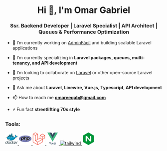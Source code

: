 <h1 align="center">Hi 👋, I'm Omar Gabriel</h1>
<h3 align="center">Ssr. Backend Developer | Laravel Specialist | API Architect | Queues & Performance Optimization</h3>

- 🔭 I’m currently working on [AdminFácil](https://github.com/omargabrielaguilar/awsx) and building scalable Laravel applications

- 🌱 I’m currently specializing in **Laravel packages, queues, multi-tenancy, and API development**

- 👯 I’m looking to collaborate on [Laravel](https://github.com/laravel/laravel) or other open-source Laravel projects

- 💬 Ask me about **Laravel, Livewire, Vue.js, Typescript, API development**

- 📫 How to reach me **omareegab@gmail.com**

- ⚡ Fun fact **streetlifting 70s style**

<h3 align="left">Tools:</h3>
<p align="left">
  <a href="https://www.docker.com/" target="_blank" rel="noreferrer">
    <img src="https://raw.githubusercontent.com/devicons/devicon/master/icons/docker/docker-original-wordmark.svg" alt="docker" width="40" height="40"/>
  </a>
  <a href="https://www.php.net" target="_blank" rel="noreferrer">
    <img src="https://raw.githubusercontent.com/devicons/devicon/master/icons/php/php-original.svg" alt="php" width="40" height="40"/>
  </a>
  <a href="https://laravel.com/" target="_blank" rel="noreferrer">
    <img src="https://raw.githubusercontent.com/devicons/devicon/master/icons/laravel/laravel-original.svg" alt="laravel" width="40" height="40"/>
  </a>
  <a href="https://vuejs.org/" target="_blank" rel="noreferrer">
    <img src="https://raw.githubusercontent.com/devicons/devicon/master/icons/vuejs/vuejs-original-wordmark.svg" alt="vuejs" width="40" height="40"/>
  </a>
  <a href="https://tailwindcss.com/" target="_blank" rel="noreferrer">
    <img src="https://www.vectorlogo.zone/logos/tailwindcss/tailwindcss-icon.svg" alt="tailwind" width="40" height="40"/>
  </a>
  <a href="https://www.nginx.com" target="_blank" rel="noreferrer">
    <img src="https://raw.githubusercontent.com/devicons/devicon/master/icons/nginx/nginx-original.svg" alt="nginx" width="40" height="40"/>
  </a>
</p>

